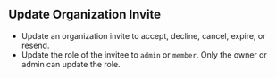 ## Update Organization Invite

* Update an organization invite to accept, decline, cancel, expire, or resend.
* Update the role of the invitee to `admin` or `member`. Only the owner or admin can update the role.

